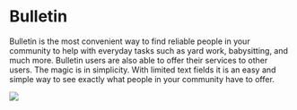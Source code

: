 # Bulletin

Bulletin is the most convenient way to find reliable people in your community to
help with everyday tasks such as yard work, babysitting, and much more. Bulletin users are also
able to offer their services to other users. The magic is in simplicity. With limited text fields it is an easy
and simple way to see exactly what people in your community have to offer.

![](https://drive.google.com/file/d/0B8LLsKBIxPuzQzZsbVpqOUxWaFU/view?usp=sharing)
